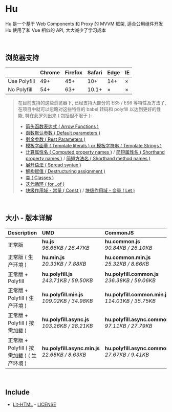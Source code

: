 # Hu
Hu 是一个基于 Web Components 和 Proxy 的 MVVM 框架, 适合公用组件开发<br>
Hu 使用了和 Vue 相似的 API, 大大减少了学习成本

<br>

## 浏览器支持

|              | Chrome | Firefox | Safari | Edge | IE |
| :-           | :-     | :-      | :-     | :-   | :- |
| Use Polyfill | 49+    | 45+     | 10+    | 14+  | ×  |
| No Polyfill  | 54+    | 63+     | 10.1+  | ×    | ×  |

> 在目前支持的这些浏览器下, 已经支持大部分的 ES5 / ES6 等特性及方法了,<br>
> 在项目中就可以忽略对这些特性的 babel 转码和 polyfill 以达到更好的性能, 特在此罗列出来 ( 包括但不限于 ): <br>
  > - [箭头函数表达式 ( Arrow Functions )](https://developer.mozilla.org/zh-CN/docs/Web/JavaScript/Reference/Functions/Arrow_functions)
  > - [函数默认参数 ( Default parameters )](https://developer.mozilla.org/zh-CN/docs/Web/JavaScript/Reference/Functions/Default_parameters)
  > - [剩余参数 ( Rest Parameters )](https://developer.mozilla.org/zh-CN/docs/Web/JavaScript/Reference/Functions/Rest_parameters)
  > - [模板字面量 ( Template literals ) or 模板字符串 ( Template Strings )](https://developer.mozilla.org/zh-CN/docs/Web/JavaScript/Reference/template_strings)
  > - [计算属性名 ( Computed property names )](https://developer.mozilla.org/zh-CN/docs/Web/JavaScript/Reference/Operators/Object_initializer#计算属性名) / [简短属性名 ( Shorthand property names )](https://developer.mozilla.org/zh-CN/docs/Web/JavaScript/Reference/Operators/Object_initializer#属性定义) / [简短方法名 ( Shorthand method names )](https://developer.mozilla.org/zh-CN/docs/Web/JavaScript/Reference/Operators/Object_initializer#方法定义)
  > - [展开语法 ( Spread syntax )](https://developer.mozilla.org/zh-CN/docs/Web/JavaScript/Reference/Operators/Spread_syntax)
  > - [解构赋值 ( Destructuring assignment )](https://developer.mozilla.org/zh-CN/docs/Web/JavaScript/Reference/Operators/Destructuring_assignment)
  > - [类 ( Classes )](https://developer.mozilla.org/zh-CN/docs/Web/JavaScript/Reference/Classes)
  > - [迭代循环 ( for...of )](https://developer.mozilla.org/zh-CN/docs/Web/JavaScript/Reference/Statements/for...of)
  > - [块级作用域 - 常量 ( Const )](https://developer.mozilla.org/zh-CN/docs/Web/JavaScript/Reference/Statements/const) / [块级作用域 - 变量 ( Let )](https://developer.mozilla.org/zh-CN/docs/Web/JavaScript/Reference/Statements/let)

<br>

## 大小 - 版本详解
| Description | UMD | CommonJS | ES Module |
| :- | :- | :- | :- |
| 正常版 | **hu.js**<br>*96.66KB / 26.47KB* | **hu.common.js**<br>*90.84KB / 26.10KB* | **hu.esm.js**<br>*90.82KB / 26.08KB* |
| 正常版 ( 生产环境 ) | **hu.min.js**<br>*20.33KB / 7.88KB* | **hu.common.min.js**<br>*25.32KB / 8.66KB* | **hu.esm.min.js**<br>*20.16KB / 7.81KB* |
| 正常版 + Polyfill | **hu.polyfill.js**<br>*243.71KB / 59.50KB* | **hu.polyfill.common.js**<br>*236.38KB / 59.06KB* | **hu.polyfill.esm.js**<br>*236.36KB / 59.04KB* |
| 正常版 + Polyfill ( 生产环境 ) | **hu.polyfill.min.js**<br>*109.02KB / 34.98KB* | **hu.polyfill.common.min.js**<br>*114.01KB / 35.75KB* | **hu.polyfill.esm.min.js**<br>*108.85KB / 34.92KB* |
| 正常版 + Polyfill ( 按需加载 ) | **hu.polyfill.async.js**<br>*103.26KB / 28.21KB* | **hu.polyfill.async.common.js**<br>*97.11KB / 27.79KB* | **hu.polyfill.async.esm.js**<br>*97.09KB / 27.78KB* |
| 正常版 + Polyfill ( 按需加载 ) ( 生产环境 ) | **hu.polyfill.async.min.js**<br>*22.68KB / 8.63KB* | **hu.polyfill.async.common.min.js**<br>*27.67KB / 9.41KB* | **hu.polyfill.async.esm.min.js**<br>*22.51KB / 8.56KB* |

<br>

## Include
  - [Lit-HTML](https://github.com/Polymer/lit-html) \- [LICENSE](https://github.com/Polymer/lit-html/blob/master/LICENSE)